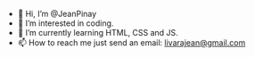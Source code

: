 - 👋 Hi, I’m @JeanPinay
- 👀 I’m interested in coding.
- 🌱 I’m currently learning HTML, CSS and JS.
- 📫 How to reach me just send an email: livarajean@gmail.com

<!---
JeanPinay/JeanPinay is a ✨ special ✨ repository because its `README.md` (this file) appears on your GitHub profile.
You can click the Preview link to take a look at your changes.
--->
